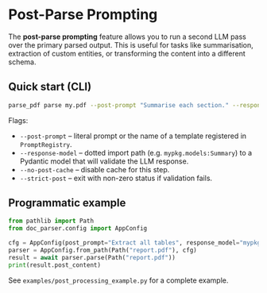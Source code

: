 # Post-Parse Prompting

The **post-parse prompting** feature allows you to run a second LLM pass over the
primary parsed output. This is useful for tasks like summarisation, extraction
of custom entities, or transforming the content into a different schema.

## Quick start (CLI)

```bash
parse_pdf parse my.pdf --post-prompt "Summarise each section." --response-model mypkg.models:Summary
```

Flags:

* `--post-prompt` – literal prompt or the name of a template registered in
  `PromptRegistry`.
* `--response-model` – dotted import path (e.g. `mypkg.models:Summary`) to a
  Pydantic model that will validate the LLM response.
* `--no-post-cache` – disable cache for this step.
* `--strict-post` – exit with non-zero status if validation fails.

## Programmatic example

```python
from pathlib import Path
from doc_parser.config import AppConfig

cfg = AppConfig(post_prompt="Extract all tables", response_model="mypkg.TableSchema")
parser = AppConfig.from_path(Path("report.pdf"), cfg)
result = await parser.parse(Path("report.pdf"))
print(result.post_content)
```

See `examples/post_processing_example.py` for a complete example. 